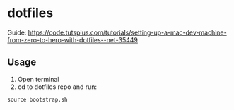 # dotfiles

Guide: https://code.tutsplus.com/tutorials/setting-up-a-mac-dev-machine-from-zero-to-hero-with-dotfiles--net-35449

## Usage

1. Open terminal
2. cd to dotfiles repo and run:
```
source bootstrap.sh
```
